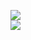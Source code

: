 [![](https://img.shields.io/badge/Made%20With-Github%20Spray-lightgrey.svg?style=for-the-badge&logo=github)](https://github.com/Annihil/github-spray#8296)  
[![](https://i.imgur.com/2DrTn0Z.gif)](https://github.com/Annihil/github-spray)